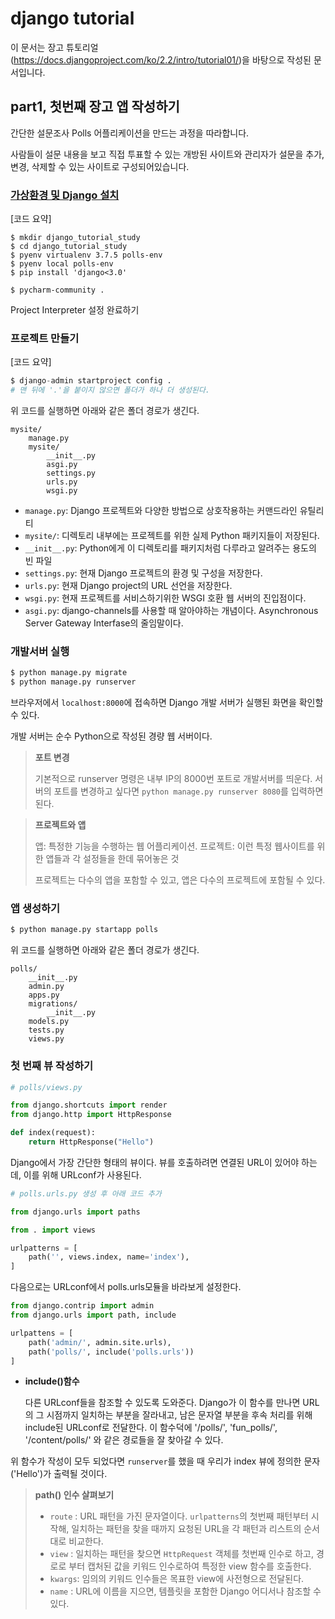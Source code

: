 # django tutorial

이 문서는 장고 튜토리얼(https://docs.djangoproject.com/ko/2.2/intro/tutorial01/)을 바탕으로 작성된 문서입니다.



## part1, 첫번째 장고 앱 작성하기

간단한 설문조사 Polls 어플리케이션을 만드는 과정을 따라합니다.

사람들이 설문 내용을 보고 직접 투표할 수 있는 개방된 사이트와 관리자가 설문을 추가, 변경, 삭제할 수 있는 사이트로 구성되어있습니다.



### [가상환경 및 Django 설치](https://github.com/JEONGSUJI/TIL/blob/master/Django/Djangogirls_tutorial.md) 

[코드 요약]

```
$ mkdir django_tutorial_study
$ cd django_tutorial_study
$ pyenv virtualenv 3.7.5 polls-env
$ pyenv local polls-env
$ pip install 'django<3.0'

$ pycharm-community .
```

Project Interpreter 설정 완료하기



### 프로젝트 만들기

[코드 요약]

```python
$ django-admin startproject config .
# 맨 뒤에 '.'을 붙이지 않으면 폴더가 하나 더 생성된다.
```



위 코드를 실행하면 아래와 같은 폴더 경로가 생긴다.

```
mysite/
    manage.py
    mysite/
        __init__.py
        asgi.py
        settings.py
        urls.py
        wsgi.py
```

- `manage.py`:  Django 프로젝트와 다양한 방법으로 상호작용하는 커맨드라인 유틸리티
- `mysite/`: 디렉토리 내부에는 프로젝트를 위한 실제 Python 패키지들이 저장된다.
- `__init__.py`: Python에게 이 디렉토리를 패키지처럼 다루라고 알려주는 용도의 빈 파일
- `settings.py`: 현재 Django 프로젝트의 환경 및 구성을 저장한다.
- `urls.py`: 현재 Django project의 URL 선언을 저장한다.
- `wsgi.py`: 현재 프로젝트를 서비스하기위한 WSGI 호환 웹 서버의 진입점이다.
- `asgi.py`: django-channels를 사용할 때 알아야하는 개념이다. Asynchronous Server Gateway Interfase의 줄임말이다.



### 개발서버 실행

```python
$ python manage.py migrate
$ python manage.py runserver
```

브라우저에서 `localhost:8000`에 접속하면 Django 개발 서버가 실행된 화면을 확인할 수 있다.

개발 서버는 순수 Python으로 작성된 경량 웹 서버이다.



> **포트 변경**
>
> 기본적으로 runserver 명령은 내부 IP의 8000번 포트로 개발서버를 띄운다. 서버의 포트를 변경하고 싶다면 `python manage.py runserver 8080`를 입력하면 된다.



> **프로젝트와 앱**
>
> 앱: 특정한 기능을 수행하는 웹 어플리케이션. 프로젝트: 이런 특정 웹사이트를 위한 앱들과 각 설정들을 한데 묶어놓은 것
>
> 프로젝트는 다수의 앱을 포함할 수 있고, 앱은 다수의 프로젝트에 포함될 수 있다.



### 앱 생성하기

```python
$ python manage.py startapp polls
```



위 코드를 실행하면 아래와 같은 폴더 경로가 생긴다.

```
polls/
    __init__.py
    admin.py
    apps.py
    migrations/
        __init__.py
    models.py
    tests.py
    views.py
```



### 첫 번째 뷰 작성하기

```python
# polls/views.py

from django.shortcuts import render
from django.http import HttpResponse

def index(request):
    return HttpResponse("Hello")
```

Django에서 가장 간단한 형태의 뷰이다. 뷰를 호출하려면 연결된 URL이 있어야 하는데, 이를 위해 URLconf가 사용된다.



```python
# polls.urls.py 생성 후 아래 코드 추가

from django.urls import paths

from . import views

urlpatterns = [
    path('', views.index, name='index'),
]
```



다음으로는 URLconf에서 polls.urls모듈을 바라보게 설정한다.

```python
from django.contrip import admin
from django.urls import path, include

urlpattens = [
    path('admin/', admin.site.urls),
    path('polls/', include('polls.urls'))
]
```



- **include()함수**

  다른 URLconf들을 참조할 수 있도록 도와준다. Django가 이 함수를 만나면 URL의 그 시점까지 일치하는 부분을 잘라내고, 남은 문자열 부분을 후속 처리를 위해 include된 URLconf로 전달한다. 이 함수덕에 '/polls/', 'fun_polls/', '/content/polls/' 와 같은 경로들을 잘 찾아갈 수 있다.



위 함수가 작성이 모두 되었다면 `runserver`를 했을 때 우리가 index 뷰에 정의한 문자('Hello')가 출력될 것이다.



> **path() 인수 살펴보기**
>
> - `route` : URL 패턴을 가진 문자열이다. `urlpatterns`의 첫번째 패턴부터 시작해, 일치하는 패턴을 찾을 때까지 요청된 URL을 각 패턴과 리스트의 순서대로 비교한다. 
> - `view` : 일치하는 패턴을 찾으면 `HttpRequest` 객체를 첫번째 인수로 하고, 경로로 부터 캡처된 값을 키워드 인수로하여 특정한 view 함수를 호출한다.
> - `kwargs`: 임의의 키워드 인수들은 목표한 view에 사전형으로 전달된다.
> - `name` : URL에 이름을 지으면, 템플릿을 포함한 Django 어디서나 참조할 수 있다.